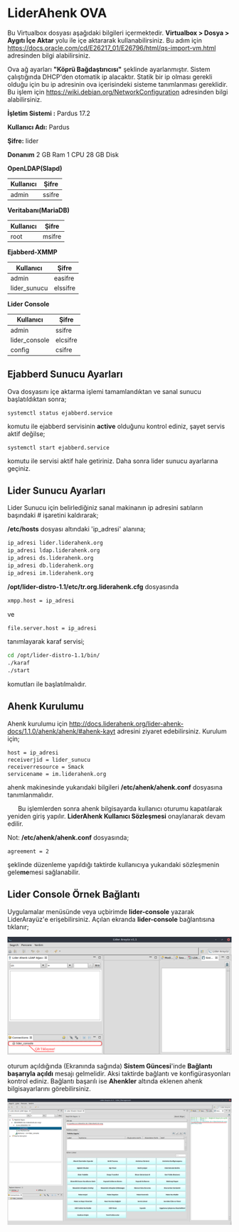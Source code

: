 #  LiderAhenk OVA
Bu Virtualbox dosyası aşağıdaki bilgileri içermektedir. **Virtualbox > Dosya > Aygıtı İçe Aktar** yolu ile içe aktararak kullanabilirsiniz. Bu adım için https://docs.oracle.com/cd/E26217_01/E26796/html/qs-import-vm.html adresinden bilgi alabilirsiniz.

Ova ağ ayarları **"Köprü Bağdaştırıcısı"** şeklinde ayarlanmıştır. Sistem çalıştığında DHCP'den otomatik ip alacaktır. Statik bir ip olması gerekli olduğu için bu ip adresinin ova içerisindeki sisteme tanımlanması gereklidir. Bu işlem için https://wiki.debian.org/NetworkConfiguration adresinden bilgi alabilirsiniz.

**İşletim Sistemi :** Pardus 17.2

**Kullanıcı Adı:** Pardus

**Şifre:** lider


**Donanım**
2 GB Ram
1 CPU
28 GB Disk


**OpenLDAP(Slapd)**

| Kullanıcı	| Şifre |
| ------ | ------ |
|  admin  |  ssifre  |


**Veritabanı(MariaDB)**

| Kullanıcı| Şifre |
| ------ | ------ |
|  root |  msifre  |

**Ejabberd-XMMP**

| Kullanıcı	| Şifre |
| ------ | ------ |
| admin | easifre |
| lider_sunucu | elssifre |

**Lider Console**

| Kullanıcı| Şifre |
| ------ | ------ |
| admin | ssifre |
| lider_console | elcsifre |
| config | csifre |

## Ejabberd Sunucu Ayarları

Ova dosyasını içe aktarma işlemi tamamlandıktan ve sanal sunucu başlatıldıktan sonra;

	systemctl status ejabberd.service
    
komutu ile ejabberd servisinin **active** olduğunu kontrol ediniz, şayet servis aktif değilse;

	systemctl start ejabberd.service

komutu ile servisi aktif hale getiriniz. Daha sonra lider sunucu ayarlarına geçiniz.

## Lider Sunucu Ayarları
 Lider Sunucu için belirlediğiniz sanal makinanın ip adresini satıların başındaki # işaretini kaldırarak;

**/etc/hosts** dosyası altındaki 'ip_adresi' alanına;

```sh
ip_adresi lider.liderahenk.org
ip_adresi ldap.liderahenk.org
ip_adresi ds.liderahenk.org
ip_adresi db.liderahenk.org
ip_adresi im.liderahenk.org 
```

**/opt/lider-distro-1.1/etc/tr.org.liderahenk.cfg** dosyasında 
```sh
xmpp.host = ip_adresi
```
ve 
```sh
file.server.host = ip_adresi
```
tanımlayarak karaf servisi;

```sh
cd /opt/lider-distro-1.1/bin/
./karaf
./start
```

komutları ile başlatılmalıdır.


## Ahenk Kurulumu

Ahenk kurulumu için http://docs.liderahenk.org/lider-ahenk-docs/1.1.0/ahenk/ahenk/#ahenk-kayt adresini ziyaret edebilirsiniz. Kurulum için;

    host = ip_adresi
    receiverjid = lider_sunucu
    receiverresource = Smack
    servicename = im.liderahenk.org

ahenk makinesinde yukarıdaki bilgileri **/etc/ahenk/ahenk.conf** dosyasına tanımlanmalıdır.

&nbsp;&nbsp;&nbsp;&nbsp;&nbsp;&nbsp;Bu işlemlerden sonra ahenk bilgisayarda kullanıcı  oturumu kapatılarak yeniden giriş yapılır. **LiderAhenk Kullanıcı Sözleşmesi** onaylanarak devam edilir.

Not: **/etc/ahenk/ahenk.conf** dosyasında;

	agreement = 2
    
şeklinde düzenleme yapıldığı taktirde kullanıcıya yukarıdaki sözleşmenin gele**me**mesi sağlanabilir.

## Lider Console Örnek Bağlantı

Uygulamalar menüsünde veya uçbirimde **lider-console** yazarak LiderArayüz'e erişebilirsiniz. Açılan ekranda **lider-console** bağlantısına tıklanır;

![Lider Console Örnek Bağlantı-1](virtual-ova-images/lider_console.png)

oturum açıldığında (Ekranında sağında) **Sistem Güncesi**'inde **Bağlantı başarıyla açıldı** mesajı gelmelidir. Aksi taktirde bağlantı ve konfigürasyonları kontrol ediniz. Bağlantı başarılı ise **Ahenkler** altında eklenen ahenk bilgisayarlarını görebilirsiniz.

![Lider Console Örnek Bağlantı-2](virtual-ova-images/lider_console-2.png)
